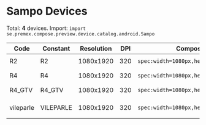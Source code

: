 # Sampo Devices

Total: **4** devices. Import: `import se.premex.compose.preview.device.catalog.android.Sampo`

| Code | Constant | Resolution | DPI | Compose Spec | Preview Usage |
|------|----------|------------|-----|-------------|---------------|
| R2 | R2 | 1080x1920 | 320 | `spec:width=1080px,height=1920px,dpi=320` | `@Preview(device = Sampo.R2)` |
| R4 | R4 | 1080x1920 | 320 | `spec:width=1080px,height=1920px,dpi=320` | `@Preview(device = Sampo.R4)` |
| R4_GTV | R4_GTV | 1080x1920 | 320 | `spec:width=1080px,height=1920px,dpi=320` | `@Preview(device = Sampo.R4_GTV)` |
| vileparle | VILEPARLE | 1080x1920 | 320 | `spec:width=1080px,height=1920px,dpi=320` | `@Preview(device = Sampo.VILEPARLE)` |

<!-- Generated automatically. Do not edit manually. -->
